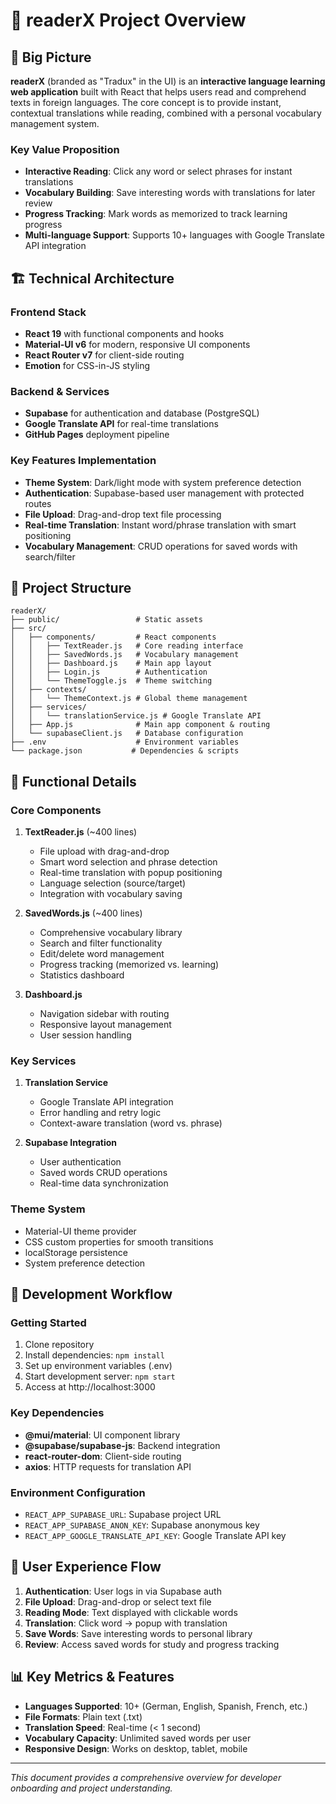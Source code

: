 # 📖 readerX Project Overview

## 🎯 Big Picture

**readerX** (branded as "Tradux" in the UI) is an **interactive language learning web application** built with React that helps users read and comprehend texts in foreign languages. The core concept is to provide instant, contextual translations while reading, combined with a personal vocabulary management system.

### Key Value Proposition
- **Interactive Reading**: Click any word or select phrases for instant translations
- **Vocabulary Building**: Save interesting words with translations for later review
- **Progress Tracking**: Mark words as memorized to track learning progress
- **Multi-language Support**: Supports 10+ languages with Google Translate API integration

## 🏗️ Technical Architecture

### **Frontend Stack**
- **React 19** with functional components and hooks
- **Material-UI v6** for modern, responsive UI components
- **React Router v7** for client-side routing
- **Emotion** for CSS-in-JS styling

### **Backend & Services**
- **Supabase** for authentication and database (PostgreSQL)
- **Google Translate API** for real-time translations
- **GitHub Pages** deployment pipeline

### **Key Features Implementation**
- **Theme System**: Dark/light mode with system preference detection
- **Authentication**: Supabase-based user management with protected routes
- **File Upload**: Drag-and-drop text file processing
- **Real-time Translation**: Instant word/phrase translation with smart positioning
- **Vocabulary Management**: CRUD operations for saved words with search/filter

## 📁 Project Structure

```
readerX/
├── public/                 # Static assets
├── src/
│   ├── components/         # React components
│   │   ├── TextReader.js   # Core reading interface
│   │   ├── SavedWords.js   # Vocabulary management
│   │   ├── Dashboard.js    # Main app layout
│   │   ├── Login.js        # Authentication
│   │   └── ThemeToggle.js  # Theme switching
│   ├── contexts/
│   │   └── ThemeContext.js # Global theme management
│   ├── services/
│   │   └── translationService.js # Google Translate API
│   ├── App.js              # Main app component & routing
│   └── supabaseClient.js   # Database configuration
├── .env                    # Environment variables
└── package.json           # Dependencies & scripts
```

## 🔧 Functional Details

### **Core Components**

1. **TextReader.js** (~400 lines)
   - File upload with drag-and-drop
   - Smart word selection and phrase detection
   - Real-time translation with popup positioning
   - Language selection (source/target)
   - Integration with vocabulary saving

2. **SavedWords.js** (~400 lines)
   - Comprehensive vocabulary library
   - Search and filter functionality
   - Edit/delete word management
   - Progress tracking (memorized vs. learning)
   - Statistics dashboard

3. **Dashboard.js**
   - Navigation sidebar with routing
   - Responsive layout management
   - User session handling

### **Key Services**

1. **Translation Service**
   - Google Translate API integration
   - Error handling and retry logic
   - Context-aware translation (word vs. phrase)

2. **Supabase Integration**
   - User authentication
   - Saved words CRUD operations
   - Real-time data synchronization

### **Theme System**
- Material-UI theme provider
- CSS custom properties for smooth transitions
- localStorage persistence
- System preference detection

## 🚀 Development Workflow

### **Getting Started**
1. Clone repository
2. Install dependencies: `npm install`
3. Set up environment variables (.env)
4. Start development server: `npm start`
5. Access at http://localhost:3000

### **Key Dependencies**
- **@mui/material**: UI component library
- **@supabase/supabase-js**: Backend integration
- **react-router-dom**: Client-side routing
- **axios**: HTTP requests for translation API

### **Environment Configuration**
- `REACT_APP_SUPABASE_URL`: Supabase project URL
- `REACT_APP_SUPABASE_ANON_KEY`: Supabase anonymous key
- `REACT_APP_GOOGLE_TRANSLATE_API_KEY`: Google Translate API key

## 🎨 User Experience Flow

1. **Authentication**: User logs in via Supabase auth
2. **File Upload**: Drag-and-drop or select text file
3. **Reading Mode**: Text displayed with clickable words
4. **Translation**: Click word → popup with translation
5. **Save Words**: Save interesting words to personal library
6. **Review**: Access saved words for study and progress tracking

## 📊 Key Metrics & Features

- **Languages Supported**: 10+ (German, English, Spanish, French, etc.)
- **File Formats**: Plain text (.txt)
- **Translation Speed**: Real-time (< 1 second)
- **Vocabulary Capacity**: Unlimited saved words per user
- **Responsive Design**: Works on desktop, tablet, mobile

---

*This document provides a comprehensive overview for developer onboarding and project understanding.*
